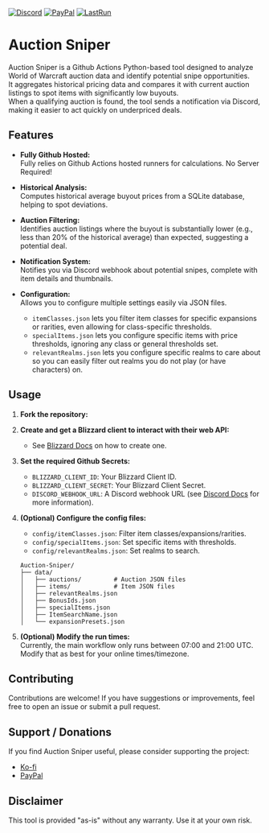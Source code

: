[![Discord][SVG-Discord]][Discord]
[![PayPal][SVG-PayPal]][PayPal]
[![LastRun][SVG-LastRun]][LastRun]


# Auction Sniper

Auction Sniper is a Github Actions Python-based tool designed to analyze World of Warcraft auction data and identify potential snipe opportunities.  
It aggregates historical pricing data and compares it with current auction listings to spot items with significantly low buyouts.  
When a qualifying auction is found, the tool sends a notification via Discord, making it easier to act quickly on underpriced deals.

## Features

- **Fully Github Hosted:**  
  Fully relies on Github Actions hosted runners for calculations. No Server Required!

- **Historical Analysis:**  
  Computes historical average buyout prices from a SQLite database, helping to spot deviations.

- **Auction Filtering:**  
  Identifies auction listings where the buyout is substantially lower (e.g., less than 20% of the historical average) than expected, suggesting a potential deal.

- **Notification System:**  
  Notifies you via Discord webhook about potential snipes, complete with item details and thumbnails.

- **Configuration:**  
  Allows you to configure multiple settings easily via JSON files.  
  - `itemClasses.json` lets you filter item classes for specific expansions or rarities, even allowing for class-specific thresholds.  
  - `specialItems.json` lets you configure specific items with price thresholds, ignoring any class or general thresholds set.  
  - `relevantRealms.json` lets you configure specific realms to care about so you can easily filter out realms you do not play (or have characters) on.

## Usage

1. **Fork the repository:**

2. **Create and get a Blizzard client to interact with their web API:**  
   - See [Blizzard Docs](https://develop.battle.net/documentation/guides/getting-started) on how to create one.

3. **Set the required Github Secrets:**

   - `BLIZZARD_CLIENT_ID`: Your Blizzard Client ID.  
   - `BLIZZARD_CLIENT_SECRET`: Your Blizzard Client Secret.  
   - `DISCORD_WEBHOOK_URL`: A Discord webhook URL (see [Discord Docs](https://support.discord.com/hc/en-us/articles/228383668-Intro-to-Webhooks) for more information).

4. **(Optional) Configure the config files:**
   - `config/itemClasses.json`: Filter item classes/expansions/rarities.
   - `config/specialItems.json`: Set specific items with thresholds.
   - `config/relevantRealms.json`: Set realms to search.

   ```
   Auction-Sniper/
   ├── data/
   │   ├── auctions/         # Auction JSON files
   │   ├── items/            # Item JSON files
   │   ├── relevantRealms.json
   │   ├── BonusIds.json
   │   ├── specialItems.json
   │   ├── ItemSearchName.json
   │   └── expansionPresets.json
   ```

5. **(Optional) Modify the run times:**  
   Currently, the main workflow only runs between 07:00 and 21:00 UTC. Modify that as best for your online times/timezone.

## Contributing

Contributions are welcome! If you have suggestions or improvements, feel free to open an issue or submit a pull request.

## Support / Donations

If you find Auction Sniper useful, please consider supporting the project:

- [Ko-fi](https://ko-fi.com/Jodsderechte)
- [PayPal](https://www.paypal.com/donate/?hosted_button_id=PSQ4D3HXNZKMG)

## Disclaimer

This tool is provided "as-is" without any warranty. Use it at your own risk.


[//]: # (Links)

[Discord]: https://discord.com/invite/v3gYmYamGJ (Join the Discord)
[PayPal]: https://ko-fi.com/jodsderechte (Donate via PayPal)
[LastRun]: https://github.com/Jodsderechte/Auction-Sniper/actions/workflows/realmAuctionData.yml (Latest workflow run)

[//]: # (Images)
[SVG-Discord]: https://img.shields.io/badge/Discord-7289da?logo=discord&logoColor=fff&style=flat-square
[SVG-PayPal]: https://custom-icon-badges.demolab.com/badge/-Support-lightgrey?style=flat-square&logo=kofi&color=222222
[SVG-LastRun]: https://github.com/Jodsderechte/Auction-Sniper/actions/workflows/realmAuctionData.yml/badge.svg
